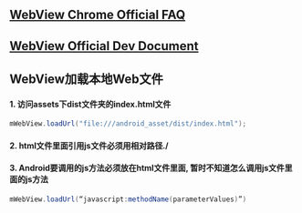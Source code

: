 ## [WebView Chrome Official FAQ](https://developer.chrome.com/multidevice/webview/overview)

## [WebView Official Dev Document](https://developer.android.com/reference/android/webkit/WebView.html)


## WebView加载本地Web文件
#### 1. 访问assets下dist文件夹的index.html文件

```java
mWebView.loadUrl("file:///android_asset/dist/index.html");
```

#### 2. html文件里面引用js文件必须用相对路径./

#### 3. Android要调用的js方法必须放在html文件里面, 暂时不知道怎么调用js文件里面的js方法

```java
mWebView.loadUrl(“javascript:methodName(parameterValues)”)
```
